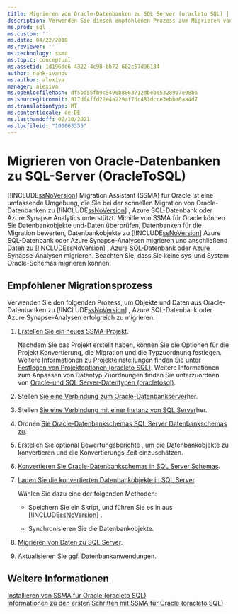 ```yaml
---
title: Migrieren von Oracle-Datenbanken zu SQL Server (oracleto SQL) | Microsoft-Dokumentation
description: Verwenden Sie diesen empfohlenen Prozess zum Migrieren von Oracle-Datenbanken zu SQL Server oder Azure SQL-Datenbank mithilfe von SQL Server Migration Assistant (SSMA).
ms.prod: sql
ms.custom: ''
ms.date: 04/22/2018
ms.reviewer: ''
ms.technology: ssma
ms.topic: conceptual
ms.assetid: 1d196dd6-4322-4c98-bb72-602c57d96134
author: nahk-ivanov
ms.author: alexiva
manager: alexiva
ms.openlocfilehash: df5bd55fb9c5490b8063712dbebe5328917e08b6
ms.sourcegitcommit: 917df4ffd22e4a229af7dc481dcce3ebba0aa4d7
ms.translationtype: MT
ms.contentlocale: de-DE
ms.lasthandoff: 02/10/2021
ms.locfileid: "100063355"
---
```

# <a name="migrating-oracle-databases-to-sql-server-oracletosql"></a>Migrieren von Oracle-Datenbanken zu SQL-Server (OracleToSQL)
[!INCLUDE[ssNoVersion](../../includes/ssnoversion-md.md)] Migration Assistant (SSMA) für Oracle ist eine umfassende Umgebung, die Sie bei der schnellen Migration von Oracle-Datenbanken zu [!INCLUDE[ssNoVersion](../../includes/ssnoversion-md.md)] , Azure SQL-Datenbank oder Azure Synapse Analytics unterstützt. Mithilfe von SSMA für Oracle können Sie Datenbankobjekte und-Daten überprüfen, Datenbanken für die Migration bewerten, Datenbankobjekte zu [!INCLUDE[ssNoVersion](../../includes/ssnoversion-md.md)] Azure SQL-Datenbank oder Azure Synapse-Analysen migrieren und anschließend Daten zu [!INCLUDE[ssNoVersion](../../includes/ssnoversion-md.md)] , Azure SQL-Datenbank oder Azure Synapse-Analysen migrieren. Beachten Sie, dass Sie keine sys-und System Oracle-Schemas migrieren können.
  
## <a name="recommended-migration-process"></a>Empfohlener Migrationsprozess  
Verwenden Sie den folgenden Prozess, um Objekte und Daten aus Oracle-Datenbanken zu [!INCLUDE[ssNoVersion](../../includes/ssnoversion-md.md)] , Azure SQL-Datenbank oder Azure Synapse-Analysen erfolgreich zu migrieren:
  
1.  [Erstellen Sie ein neues SSMA-Projekt](working-with-ssma-projects-oracletosql.md).  
  
    Nachdem Sie das Projekt erstellt haben, können Sie die Optionen für die Projekt Konvertierung, die Migration und die Typzuordnung festlegen. Weitere Informationen zu Projekteinstellungen finden Sie unter [Festlegen von Projektoptionen &#40;oracleto SQL&#41;](../../ssma/oracle/setting-project-options-oracletosql.md). Weitere Informationen zum Anpassen von Datentyp Zuordnungen finden Sie unterzuordnen von [Oracle-und SQL Server-Datentypen &#40;oracletosql&#41;](../../ssma/oracle/mapping-oracle-and-sql-server-data-types-oracletosql.md).  
  
2.  Stellen [Sie eine Verbindung zum Oracle-Datenbankserver](connecting-to-oracle-database-oracletosql.md)her.  
  
3.  Stellen [Sie eine Verbindung mit einer Instanz von SQL Server](connecting-to-sql-server-oracletosql.md)her.  
  
4.  Ordnen [Sie Oracle-Datenbankschemas SQL Server Datenbankschemas zu](mapping-oracle-schemas-to-sql-server-schemas-oracletosql.md).  
  
5.  Erstellen Sie optional [Bewertungsberichte](assessing-oracle-schemas-for-conversion-oracletosql.md) , um die Datenbankobjekte zu konvertieren und die Konvertierungs Zeit einzuschätzen.  
  
6.  [Konvertieren Sie Oracle-Datenbankschemas in SQL Server Schemas](converting-oracle-schemas-oracletosql.md).  
  
7.  [Laden Sie die konvertierten Datenbankobjekte in SQL Server](loading-converted-database-objects-into-sql-server-oracletosql.md).  
  
    Wählen Sie dazu eine der folgenden Methoden:  
  
    -   Speichern Sie ein Skript, und führen Sie es in aus [!INCLUDE[ssNoVersion](../../includes/ssnoversion-md.md)] .  
  
    -   Synchronisieren Sie die Datenbankobjekte.  
  
8.  [Migrieren von Daten zu SQL Server](migrating-oracle-data-into-sql-server-oracletosql.md).  
  
9. Aktualisieren Sie ggf. Datenbankanwendungen.  
  
## <a name="see-also"></a>Weitere Informationen  
[Installieren von SSMA für Oracle &#40;oracleto SQL&#41;](../../ssma/oracle/installing-ssma-for-oracle-oracletosql.md)  
[Informationen zu den ersten Schritten mit SSMA für Oracle &#40;oracleto SQL&#41;](../../ssma/oracle/getting-started-with-ssma-for-oracle-oracletosql.md)  
  
